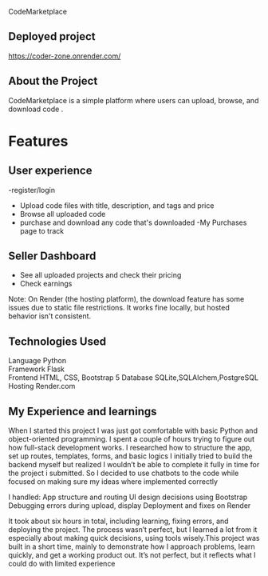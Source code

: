 CodeMarketplace 

## Deployed project
https://coder-zone.onrender.com/

## About the Project

CodeMarketplace is a simple platform where users can upload, browse, and download code . 

# Features
## User experience 
-register/login
- Upload code files with title, description, and tags and price
- Browse all uploaded code
- purchase and download any code that's downloaded
-My Purchases page to track 
## Seller Dashboard
  - See all uploaded projects and check their pricing 
  - Check earnings 


Note: On Render (the hosting platform), the download feature has some issues due to static file restrictions. It works fine locally, but hosted behavior isn't consistent.

## Technologies Used  
Language      Python                           
Framework    Flask                             
Frontend        HTML, CSS, Bootstrap 5            Database     SQLite,SQLAlchem,PostgreSQL                       
Hosting        Render.com                        


## My Experience and learnings

When I started this project  I was  just got comfortable with basic Python and object-oriented programming. I spent a couple of hours trying to figure out how full-stack development works. I researched how to structure the app, set up routes, templates, forms, and basic logics
                         I initially tried to build the backend myself but realized I wouldn’t be able to complete it fully in time for the project i submitted. So I decided to use chatbots  to the code while focused on making sure my ideas where implemented correctly 

I handled:
App structure and routing
 UI design decisions using Bootstrap
Debugging errors during upload, display
 Deployment and fixes on Render

It took about six  hours in total, including learning, fixing errors, and deploying the project. The process wasn’t perfect, but I learned a lot from it  especially about making quick decisions, using tools wisely.This project was built in a short time, mainly to demonstrate how I approach problems, learn quickly, and get a working product out. It’s not perfect, but it reflects what I could do with limited experience 
